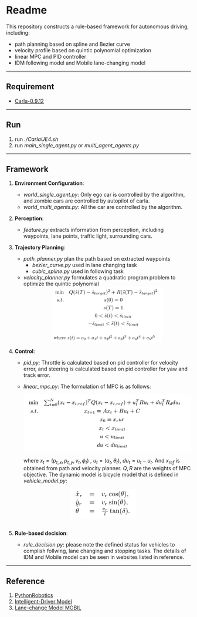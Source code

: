 # Readme

This repository constructs a rule-based framework for autonomous driving, including:
* path planning based on spline and Bezier curve
* velocity profile based on quintic polynomial optimization
* linear MPC and PID controller
* IDM following model and Mobile lane-changing model
***
## Requirement
* [Carla-0.9.12](https://carla.org/2021/08/02/release-0.9.12/)

***
## Run
1. run *./CarlaUE4.sh*
2. run *main_single_agent.py* or *multi_agent_agents.py*

***
## Framework

1. **Environment Configuration**:
   * *world_single_agent.py*: Only ego car is controlled by the algorithm, and zombie cars are controlled by autopilot of carla.
   * *world_multi_agents.py*: All the car are controlled by the algorithm. 
2. **Perception**:
   * *feature.py* extracts information from perception, including waypoints, lane points, traffic light, surrounding cars.

3. **Trajectory Planning**:
   * *path_planner.py* plan the path based on extracted waypoints
     * *bezier_curve.py* used in lane changing task
     * *cubic_spline.py* used in following task
   * *velocity_planner.py* formulates a quadratic program problem to optimize the quintic polynomial <br>
     <center><img src="./doc/vel_planner.png" width="300"/> </center>

4. **Control**:
   * *pid.py*: Throttle is calculated based on pid controller for velocity error, and steering is calculated based on pid controller for yaw and track error. 
   * *linear_mpc.py*: The formulation of MPC is as follows: <br>
     <center><img src="./doc/MPC.png" width="500"/> </center> 

     where $x_t=(p_{t,x},p_{t,y},v_t,\phi_t)$ , $u_t=(a_t, \theta_t)$, $du_t=u_t-u_t$. And $x_{ref}$ is obtained from path and velocity planner.  $Q,R$ are the weights of MPC objective. The dynamic model is bicycle model that is defined in *vehicle_model.py*: 
   <center><img src="./doc/bicycle_model.png" width="180"/> </center> <br>
     

5. **Rule-based decision**:
    * *rule_decision.py*: please note the defined status for vehicles to complish follwing, lane changing and stopping tasks. The details of IDM and Mobile model can be seen in websites listed in reference.

***
## Reference
1. [PythonRobotics](https://github.com/AtsushiSakai/PythonRobotics)
2. [Intelligent-Driver Model](https://traffic-simulation.de/info/info_IDM.html)
3. [Lane-change Model MOBIL](https://traffic-simulation.de/info/info_MOBIL.html)